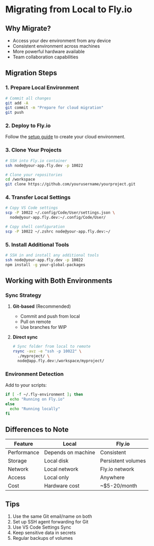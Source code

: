 # Migrating from Local to Fly.io

## Why Migrate?

- Access your dev environment from any device
- Consistent environment across machines
- More powerful hardware available
- Team collaboration capabilities

## Migration Steps

### 1. Prepare Local Environment

```bash
# Commit all changes
git add -A
git commit -m "Prepare for cloud migration"
git push
```

### 2. Deploy to Fly.io

Follow the [setup guide](fly-io-setup.md) to create your cloud environment.

### 3. Clone Your Projects

```bash
# SSH into Fly.io container
ssh node@your-app.fly.dev -p 10022

# Clone your repositories
cd /workspace
git clone https://github.com/yourusername/yourproject.git
```

### 4. Transfer Local Settings

```bash
# Copy VS Code settings
scp -P 10022 ~/.config/Code/User/settings.json \
  node@your-app.fly.dev:~/.config/Code/User/

# Copy shell configuration
scp -P 10022 ~/.zshrc node@your-app.fly.dev:~/
```

### 5. Install Additional Tools

```bash
# SSH in and install any additional tools
ssh node@your-app.fly.dev -p 10022
npm install -g your-global-packages
```

## Working with Both Environments

### Sync Strategy

1. **Git-based** (Recommended)
   - Commit and push from local
   - Pull on remote
   - Use branches for WIP

2. **Direct sync**
   ```bash
   # Sync folder from local to remote
   rsync -avz -e "ssh -p 10022" \
     ./myproject/ \
     node@app.fly.dev:/workspace/myproject/
   ```

### Environment Detection

Add to your scripts:
```bash
if [ -f ~/.fly-environment ]; then
  echo "Running on Fly.io"
else
  echo "Running locally"
fi
```

## Differences to Note

| Feature | Local | Fly.io |
|---------|-------|---------|
| Performance | Depends on machine | Consistent |
| Storage | Local disk | Persistent volumes |
| Network | Local network | Fly.io network |
| Access | Local only | Anywhere |
| Cost | Hardware cost | ~$5-20/month |

## Tips

1. Use the same Git email/name on both
2. Set up SSH agent forwarding for Git
3. Use VS Code Settings Sync
4. Keep sensitive data in secrets
5. Regular backups of volumes